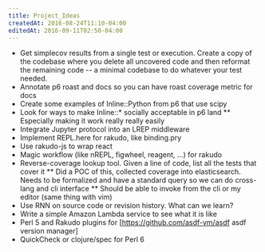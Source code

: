 ```yaml
---
title: Project_Ideas
createdAt: 2016-08-24T11:10-04:00
editedAt: 2016-09-11T02:50-04:00
---
```


* Get simplecov results from a single test or execution. Create a copy of the codebase where you delete all uncovered code and then reformat the remaining code -- a minimal codebase to do whatever your test needed.
* Annotate p6 roast and docs so you can have roast coverage metric for docs
* Create some examples of Inline::Python from p6 that use scipy
* Look for ways to make Inline::* socially acceptable in p6 land
** Especially making it work really really easily
* Integrate Jupyter protocol into an LREP middleware
* Implement REPL.here for rakudo, like binding.pry
* Use rakudo-js to wrap react
* Magic workflow (like nREPL, figwheel, reagent, ...) for rakudo
* Reverse-coverage lookup tool. Given a line of code, list all the tests that cover it
** Did a POC of this, collected coverage into elasticsearch. Needs to be formalized and have a standard query so we can do cross-lang and cli interface
** Should be able to invoke from the cli or my editor (same thing with vim)
* Use RNN on source code or revision history. What can we learn?
* Write a simple Amazon Lambda service to see what it is like
* Perl 5 and Rakudo plugins for [https://github.com/asdf-vm/asdf asdf version manager]
* QuickCheck or clojure/spec for Perl 6

